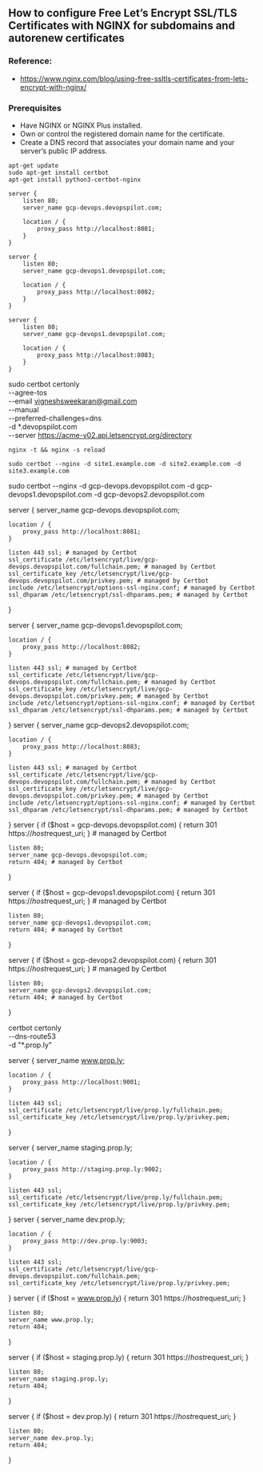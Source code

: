 ## How to configure Free Let’s Encrypt SSL/TLS Certificates with NGINX for subdomains and autorenew certificates

### Reference:
* https://www.nginx.com/blog/using-free-ssltls-certificates-from-lets-encrypt-with-nginx/

### Prerequisites
* Have NGINX or NGINX Plus installed.
* Own or control the registered domain name for the certificate.
* Create a DNS record that associates your domain name and your server’s public IP address.


```
apt-get update
sudo apt-get install certbot
apt-get install python3-certbot-nginx
```

```
server {
    listen 80;
    server_name gcp-devops.devopspilot.com;

    location / {
        proxy_pass http://localhost:8081;
    }
}

server {
    listen 80;
    server_name gcp-devops1.devopspilot.com;

    location / {
        proxy_pass http://localhost:8082;
    }
}

server {
    listen 80;
    server_name gcp-devops1.devopspilot.com;

    location / {
        proxy_pass http://localhost:8083;
    }
}
```

sudo certbot certonly \
  --agree-tos \
  --email vigneshsweekaran@gmail.com \
  --manual \
  --preferred-challenges=dns \
  -d *.devopspilot.com \
  --server https://acme-v02.api.letsencrypt.org/directory

```
nginx -t && nginx -s reload
```

```
sudo certbot --nginx -d site1.example.com -d site2.example.com -d site3.example.com
```
sudo certbot --nginx -d gcp-devops.devopspilot.com -d gcp-devops1.devopspilot.com -d gcp-devops2.devopspilot.com

server {
    server_name gcp-devops.devopspilot.com;

    location / {
        proxy_pass http://localhost:8081;
    }

    listen 443 ssl; # managed by Certbot
    ssl_certificate /etc/letsencrypt/live/gcp-devops.devopspilot.com/fullchain.pem; # managed by Certbot
    ssl_certificate_key /etc/letsencrypt/live/gcp-devops.devopspilot.com/privkey.pem; # managed by Certbot
    include /etc/letsencrypt/options-ssl-nginx.conf; # managed by Certbot
    ssl_dhparam /etc/letsencrypt/ssl-dhparams.pem; # managed by Certbot

}

server {
    server_name gcp-devops1.devopspilot.com;

    location / {
        proxy_pass http://localhost:8082;
    }

    listen 443 ssl; # managed by Certbot
    ssl_certificate /etc/letsencrypt/live/gcp-devops.devopspilot.com/fullchain.pem; # managed by Certbot
    ssl_certificate_key /etc/letsencrypt/live/gcp-devops.devopspilot.com/privkey.pem; # managed by Certbot
    include /etc/letsencrypt/options-ssl-nginx.conf; # managed by Certbot
    ssl_dhparam /etc/letsencrypt/ssl-dhparams.pem; # managed by Certbot

}
server {
    server_name gcp-devops2.devopspilot.com;

    location / {
        proxy_pass http://localhost:8083;
    }

    listen 443 ssl; # managed by Certbot
    ssl_certificate /etc/letsencrypt/live/gcp-devops.devopspilot.com/fullchain.pem; # managed by Certbot
    ssl_certificate_key /etc/letsencrypt/live/gcp-devops.devopspilot.com/privkey.pem; # managed by Certbot
    include /etc/letsencrypt/options-ssl-nginx.conf; # managed by Certbot
    ssl_dhparam /etc/letsencrypt/ssl-dhparams.pem; # managed by Certbot

}
server {
    if ($host = gcp-devops.devopspilot.com) {
        return 301 https://$host$request_uri;
    } # managed by Certbot


    listen 80;
    server_name gcp-devops.devopspilot.com;
    return 404; # managed by Certbot


}

server {
    if ($host = gcp-devops1.devopspilot.com) {
        return 301 https://$host$request_uri;
    } # managed by Certbot

    listen 80;
    server_name gcp-devops1.devopspilot.com;
    return 404; # managed by Certbot


}

server {
    if ($host = gcp-devops2.devopspilot.com) {
        return 301 https://$host$request_uri;
    } # managed by Certbot


    listen 80;
    server_name gcp-devops2.devopspilot.com;
    return 404; # managed by Certbot


}

certbot certonly \
  --dns-route53 \
  -d "*.prop.ly"
 
server {
    server_name www.prop.ly;

    location / {
        proxy_pass http://localhost:9001;
    }

    listen 443 ssl;
    ssl_certificate /etc/letsencrypt/live/prop.ly/fullchain.pem;
    ssl_certificate_key /etc/letsencrypt/live/prop.ly/privkey.pem;

}

server {
    server_name staging.prop.ly;

    location / {
        proxy_pass http://staging.prop.ly:9002;
    }

    listen 443 ssl;
    ssl_certificate /etc/letsencrypt/live/prop.ly/fullchain.pem;
    ssl_certificate_key /etc/letsencrypt/live/prop.ly/privkey.pem;

}
server {
    server_name dev.prop.ly;

    location / {
        proxy_pass http://dev.prop.ly:9003;
    }

    listen 443 ssl;
    ssl_certificate /etc/letsencrypt/live/gcp-devops.devopspilot.com/fullchain.pem;
    ssl_certificate_key /etc/letsencrypt/live/prop.ly/privkey.pem;

}
server {
    if ($host = www.prop.ly) {
        return 301 https://$host$request_uri;
    }

    listen 80;
    server_name www.prop.ly;
    return 404;

}

server {
    if ($host = staging.prop.ly) {
        return 301 https://$host$request_uri;
    }

    listen 80;
    server_name staging.prop.ly;
    return 404;

}

server {
    if ($host = dev.prop.ly) {
        return 301 https://$host$request_uri;
    }

    listen 80;
    server_name dev.prop.ly;
    return 404;

}


